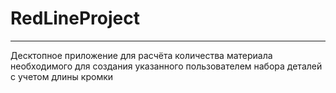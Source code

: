# RedLineProject
***
Десктопное приложение для расчёта количества материала необходимого для создания указанного пользователем набора деталей с учетом длины кромки
